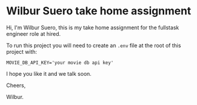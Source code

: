 # Wilbur Suero take home assignment

Hi, I'm Wilbur Suero, this is my take home assignment for the fullstask engineer role at hired.

To run this project you will need to create an `.env` file at the root of this project with:

```
MOVIE_DB_API_KEY='your movie db api key'
```

I hope you like it and we talk soon.

Cheers,

Wilbur.
